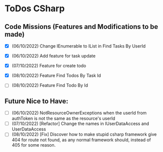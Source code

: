 # ToDos CSharp

## Code Missions (Features and Modifications to be made)

- [x] (06/10/2022) Change IEnumerable to IList in Find Tasks By UserId
- [x] (06/10/2022) Add feature for task update
- [x] (07/10/2022) Feature for create todo
- [x] (08/10/2022) Feature Find Todos By Task Id
- [ ] (08/10/2022) Feature Find Todo By Id


## Future Nice to Have:

- [ ] (06/10/2022) NotResourceOwnerExceptions when the userId from authToken is not the same as the 
resource's userId
- [ ] (07/10/2022) [Refactor] Change the names in IUserDataAccess and UserDataAccess
- [ ] (08/10/2022) [Fix] Discover how to make stupid csharp framework give 404 for route not found, 
as any normal framework should, instead of 405 for some reason.
